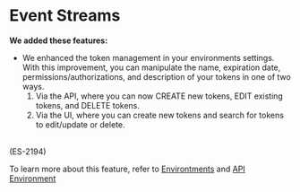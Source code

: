 # Event Streams
<head>
  <meta name="guidename" content="Release Notes"/>
  <meta name="context" content="GUID-8ee76942-bf7c-4552-82d0-d30c849299e9"/>
</head>


**We added these features:**

- We enhanced the token management in your environments settings. With this improvement, you can manipulate the name, expiration date, permissions/authorizations, and description of your tokens in one of two ways. 
  1. Via the API, where you can now CREATE new tokens, EDIT existing tokens, and DELETE tokens. 
  2. Via the UI, where you can create new tokens and search for tokens to edit/update or delete. 
 <br/>
(ES-2194)

To learn more about this feature, refer to [Environtments](/docs/Atomsphere/Event%20Streams/es-event_streams_environments_9b9b2036-6a19-422d-a7a1-c164a2b0541b.md) and [API Environment](/docs/Atomsphere/Event%20Streams/es-Admin_API_Environment_d6142ffe-178d-4214-b31a-16061a5c3989.md)